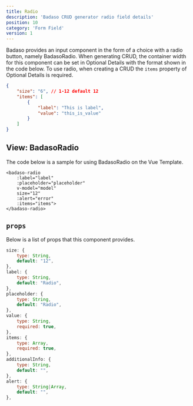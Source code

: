 ```yaml
---
title: Radio
description: 'Badaso CRUD generator radio field details'
position: 10
category: 'Form Field'
version: 1
---
```


Badaso provides an input component in the form of a choice with a radio button, namely BadasoRadio. When generating CRUD, the container width for this component can be set in Optional Details with the format shown in the code below. To use radio, when creating a CRUD the `items` property of Optional Details is required.

```json
{
    "size": "6", // 1-12 default 12
    "items": [
        {
            "label": "This is label",
            "value": "this_is_value"
        }
    ]
}
```

## View: BadasoRadio

The code below is a sample for using BadasoRadio on the Vue Template.

```vue
<badaso-radio
    :label="label"
    :placeholder="placeholder"
    v-model="model"
    size="12"
    :alert="error"
    :items="items">
</badaso-radio>
```

## `props`

Below is a list of props that this component provides.

```js
size: {
    type: String,
    default: "12",
},
label: {
    type: String,
    default: "Radio",
},
placeholder: {
    type: String,
    default: "Radio",
},
value: {
    type: String,
    required: true,
},
items: {
    type: Array,
    required: true,
},
additionalInfo: {
    type: String,
    default: "",
},
alert: {
    type: String|Array,
    default: "",
},
```